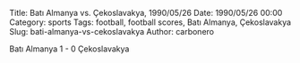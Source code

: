 Title: Batı Almanya vs. Çekoslavakya, 1990/05/26
Date: 1990/05/26 00:00
Category: sports
Tags: football, football scores, Batı Almanya, Çekoslavakya
Slug: bati-almanya-vs-cekoslavakya
Author: carbonero


Batı Almanya 1 - 0 Çekoslavakya

